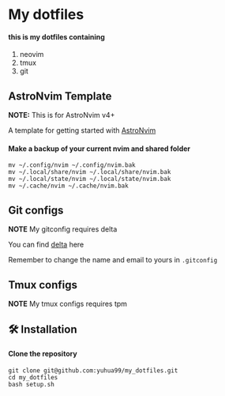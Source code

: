 # My dotfiles

#### this is my dotfiles containing
1. neovim
2. tmux
3. git

## AstroNvim Template

**NOTE:** This is for AstroNvim v4+

A template for getting started with [AstroNvim](https://github.com/AstroNvim/AstroNvim)

#### Make a backup of your current nvim and shared folder

```shell
mv ~/.config/nvim ~/.config/nvim.bak
mv ~/.local/share/nvim ~/.local/share/nvim.bak
mv ~/.local/state/nvim ~/.local/state/nvim.bak
mv ~/.cache/nvim ~/.cache/nvim.bak
```

## Git configs

**NOTE** My gitconfig requires delta

You can find [delta](https://github.com/dandavison/delta) here

Remember to change the name and email to yours in `.gitconfig`

## Tmux configs

**NOTE** My tmux configs requires tpm

## 🛠️ Installation

#### Clone the repository

```shell
git clone git@github.com:yuhua99/my_dotfiles.git
cd my_dotfiles
bash setup.sh
```

